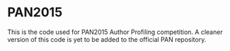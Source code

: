 # PAN2015

This is the code used for PAN2015 Author Profiling competition. A cleaner version of this code is yet to be added to the official PAN repository.
